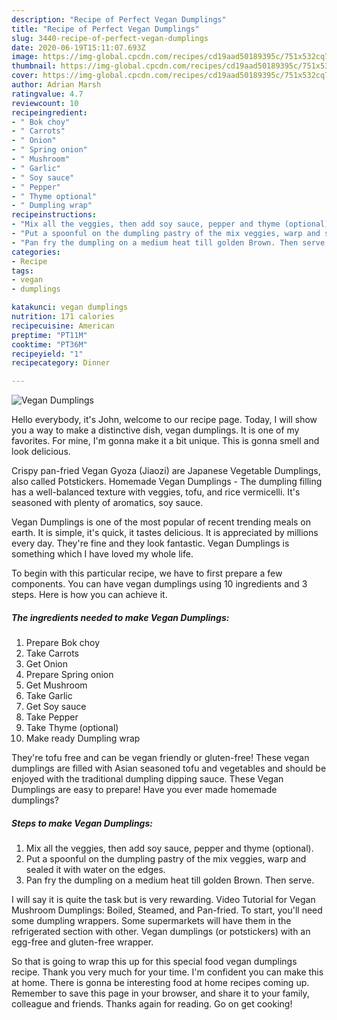```yaml
---
description: "Recipe of Perfect Vegan Dumplings"
title: "Recipe of Perfect Vegan Dumplings"
slug: 3440-recipe-of-perfect-vegan-dumplings
date: 2020-06-19T15:11:07.693Z
image: https://img-global.cpcdn.com/recipes/cd19aad50189395c/751x532cq70/vegan-dumplings-recipe-main-photo.jpg
thumbnail: https://img-global.cpcdn.com/recipes/cd19aad50189395c/751x532cq70/vegan-dumplings-recipe-main-photo.jpg
cover: https://img-global.cpcdn.com/recipes/cd19aad50189395c/751x532cq70/vegan-dumplings-recipe-main-photo.jpg
author: Adrian Marsh
ratingvalue: 4.7
reviewcount: 10
recipeingredient:
- " Bok choy"
- " Carrots"
- " Onion"
- " Spring onion"
- " Mushroom"
- " Garlic"
- " Soy sauce"
- " Pepper"
- " Thyme optional"
- " Dumpling wrap"
recipeinstructions:
- "Mix all the veggies, then add soy sauce, pepper and thyme (optional)."
- "Put a spoonful on the dumpling pastry of the mix veggies, warp and sealed it with water on the edges."
- "Pan fry the dumpling on a medium heat till golden Brown. Then serve."
categories:
- Recipe
tags:
- vegan
- dumplings

katakunci: vegan dumplings 
nutrition: 171 calories
recipecuisine: American
preptime: "PT11M"
cooktime: "PT36M"
recipeyield: "1"
recipecategory: Dinner

---
```



![Vegan Dumplings](https://img-global.cpcdn.com/recipes/cd19aad50189395c/751x532cq70/vegan-dumplings-recipe-main-photo.jpg)

Hello everybody, it's John, welcome to our recipe page. Today, I will show you a way to make a distinctive dish, vegan dumplings. It is one of my favorites. For mine, I'm gonna make it a bit unique. This is gonna smell and look delicious.

Crispy pan-fried Vegan Gyoza (Jiaozi) are Japanese Vegetable Dumplings, also called Potstickers. Homemade Vegan Dumplings - The dumpling filling has a well-balanced texture with veggies, tofu, and rice vermicelli. It&#39;s seasoned with plenty of aromatics, soy sauce.

Vegan Dumplings is one of the most popular of recent trending meals on earth. It is simple, it's quick, it tastes delicious. It is appreciated by millions every day. They're fine and they look fantastic. Vegan Dumplings is something which I have loved my whole life.


To begin with this particular recipe, we have to first prepare a few components. You can have vegan dumplings using 10 ingredients and 3 steps. Here is how you can achieve it.

<!--inarticleads1-->

##### The ingredients needed to make Vegan Dumplings:

1. Prepare  Bok choy
1. Take  Carrots
1. Get  Onion
1. Prepare  Spring onion
1. Get  Mushroom
1. Take  Garlic
1. Get  Soy sauce
1. Take  Pepper
1. Take  Thyme (optional)
1. Make ready  Dumpling wrap


They&#39;re tofu free and can be vegan friendly or gluten-free! These vegan dumplings are filled with Asian seasoned tofu and vegetables and should be enjoyed with the traditional dumpling dipping sauce. These Vegan Dumplings are easy to prepare! Have you ever made homemade dumplings? 

<!--inarticleads2-->

##### Steps to make Vegan Dumplings:

1. Mix all the veggies, then add soy sauce, pepper and thyme (optional).
1. Put a spoonful on the dumpling pastry of the mix veggies, warp and sealed it with water on the edges.
1. Pan fry the dumpling on a medium heat till golden Brown. Then serve.


I will say it is quite the task but is very rewarding. Video Tutorial for Vegan Mushroom Dumplings: Boiled, Steamed, and Pan-fried. To start, you&#39;ll need some dumpling wrappers. Some supermarkets will have them in the refrigerated section with other. Vegan dumplings (or potstickers) with an egg-free and gluten-free wrapper. 

So that is going to wrap this up for this special food vegan dumplings recipe. Thank you very much for your time. I'm confident you can make this at home. There is gonna be interesting food at home recipes coming up. Remember to save this page in your browser, and share it to your family, colleague and friends. Thanks again for reading. Go on get cooking!
